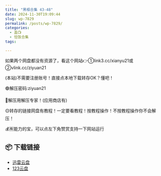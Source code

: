 ```yaml
---
title: "黑框合集 43-48"
date: 2024-11-30T19:09:44
slug: wp-7829
permalink: /posts/wp-7829/
categories:
  - 盖📺
  - 恰饭合集
tags:

---
```


如果两个网盘都没有资源了，看这个网站👉①link3.cc/xianyu21或②vlink.cc/ziyuan21

(本站)不需要注册账号！直接点本地下载转存OK？懂吧！

🟢解压密码:ziyuan21

🔵解压用解压专家！(应用商店有)

🟡转存的链接网盘有教程！一定要看教程！按教程操作！不按教程操作你不会解压！

💰🈶能力的宝，可以点左下角赞赏支持一下网站运行

## 📦 下载链接
- [迅雷云盘](https://blziyuan21.com/pay-download/7829?key=5e67d7bfb8&down_id=0)
- [123云盘](https://blziyuan21.com/pay-download/7829?key=5e67d7bfb8&down_id=1)

